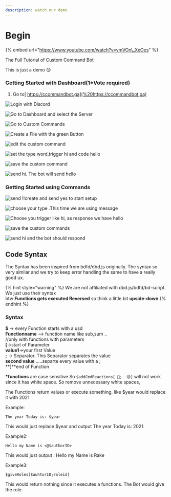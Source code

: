 ```yaml
---
description: watch our demo
---
```


# Begin

{% embed url="https://www.youtube.com/watch?v=vmVOn\_XeOes" %}

The Full Tutorial of Custom Command Bot

This is just a demo 😊

### Getting Started with Dashboard\(1\*Vote required\)

1. Go to[ https://ccommandbot.ga](%20https://ccommandbot.ga) 

![Login with Discord](../.gitbook/assets/image%20%2835%29.png)

![Go to Dashboard and select the Server](../.gitbook/assets/image%20%2826%29.png)

![Go to Custom Commands](../.gitbook/assets/image%20%2831%29.png)

![Create a File with the green Button](../.gitbook/assets/image%20%2827%29.png)

![edit the custom command](../.gitbook/assets/image%20%2820%29.png)

![set the type word,trigger hi and code hello](../.gitbook/assets/image%20%283%29.png)

![save the custom command](../.gitbook/assets/image%20%2818%29.png)

![send hi. The bot will send hello](../.gitbook/assets/image%20%2839%29.png)

### Getting Started using Commands

![send !!create and send yes to start setup](../.gitbook/assets/image.png)

![choose your type .This time we are using message](../.gitbook/assets/image%20%2834%29.png)

![Choose you trigger like hi, as response we have hello](../.gitbook/assets/image%20%2838%29.png)

![save the custom commands](../.gitbook/assets/image%20%2816%29.png)

![send hi and the bot should respond](../.gitbook/assets/image%20%2836%29.png)

## Code Syntax

The Syntax has been inspired from bdfd/dbd.js originally. The syntax so very similar and we try to keep error handling the same to have a really good ux. 

{% hint style="warning" %}
We are not affiliated with dbd.js/bdfd/bd-script. We just use their syntax  
btw **Functions gets executed Reversed** so think a little bit **upside-down**
{% endhint %}

### Syntax

**$**  -&gt; every Function starts with a usd  
**Functionname** --&gt; function name like sub,sum ..  
//only with functions with parameters  
**\[**-&gt;start of Parameter  
**value1**-&gt;your first Value  
**;** -&gt; Separator. This Separator separates the value  
**second value** .....separte every value with a ;  
**\]**end of Function  
  
**\*functions** are case sensitive.So `$addCmdReactions[ 🧨;  😉]` will not work since it has white space. So remove unnecessary white spaces,

The Functions return values or execute something. like $year would replace it with 2021

Example:

```text
The year Today is: $year
```

This would just replace $year and output The year Today is: 2021.

Example2:

```text
Hello my Name is <@$authorID>
```

This would just output : Hello my Name is Rake

Example3:

```text
$giveRoles[$auhtorID;roleid]
```

This would return nothing since it executes a functions. The Bot would give the role.

